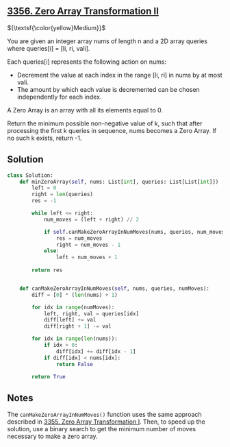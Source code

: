 ## [3356. Zero Array Transformation II](https://leetcode.com/problems/zero-array-transformation-ii/)

${\textsf{\color{yellow}Medium}}$

You are given an integer array nums of length n and a 2D array queries where queries[i] = [li, ri, vali].

Each queries[i] represents the following action on nums:

- Decrement the value at each index in the range [li, ri] in nums by at most vali.
- The amount by which each value is decremented can be chosen independently for each index.

A Zero Array is an array with all its elements equal to 0.

Return the minimum possible non-negative value of k, such that after processing the first k queries in sequence, nums becomes a Zero Array. If no such k exists, return -1.

## Solution
```python
class Solution:
    def minZeroArray(self, nums: List[int], queries: List[List[int]]) -> int:
        left = 0
        right = len(queries)
        res = -1

        while left <= right:
            num_moves = (left + right) // 2

            if self.canMakeZeroArrayInNumMoves(nums, queries, num_moves):
                res = num_moves
                right = num_moves - 1
            else:
                left = num_moves + 1
        
        return res


    def canMakeZeroArrayInNumMoves(self, nums, queries, numMoves):
        diff = [0] * (len(nums) + 1)

        for idx in range(numMoves):
            left, right, val = queries[idx]
            diff[left] += val
            diff[right + 1] -= val

        for idx in range(len(nums)):
            if idx > 0:
                diff[idx] += diff[idx - 1]
            if diff[idx] < nums[idx]:
                return False

        return True
```

## Notes
The `canMakeZeroArrayInNumMoves()` function uses the same approach described in [3355. Zero Array Transformation I](./3355-zero-array-transformation-i.md).
Then, to speed up the solution, use a binary search to get the minimum number of moves necessary to make a zero array.
